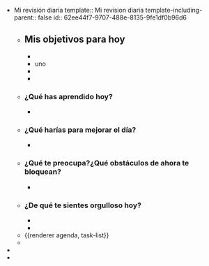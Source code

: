- Mi revisión diaria
  template:: Mi revision diaria
  template-including-parent:: false
  id:: 62ee44f7-9707-488e-8135-9fe1df0b96d6
	- ## Mis objetivos para hoy
		-
		- uno
		-
		-
	- ### ¿Qué has aprendido hoy?
		-
	- ### ¿Qué harías para mejorar el día?
		-
	- ### ¿Qué te preocupa?¿Qué obstáculos de ahora te bloquean?
		-
	- ### ¿De qué te sientes orgulloso hoy?
		-
		-
	- {{renderer agenda, task-list}}
	-
-
-